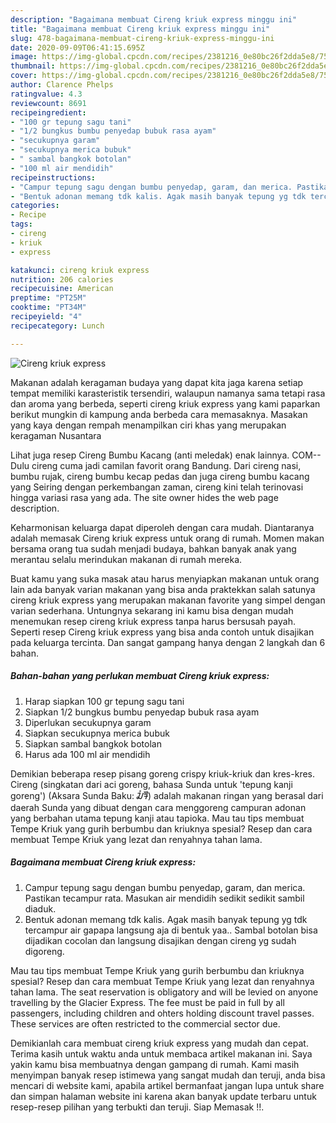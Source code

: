```yaml
---
description: "Bagaimana membuat Cireng kriuk express minggu ini"
title: "Bagaimana membuat Cireng kriuk express minggu ini"
slug: 478-bagaimana-membuat-cireng-kriuk-express-minggu-ini
date: 2020-09-09T06:41:15.695Z
image: https://img-global.cpcdn.com/recipes/2381216_0e80bc26f2dda5e8/751x532cq70/cireng-kriuk-express-foto-resep-utama.jpg
thumbnail: https://img-global.cpcdn.com/recipes/2381216_0e80bc26f2dda5e8/751x532cq70/cireng-kriuk-express-foto-resep-utama.jpg
cover: https://img-global.cpcdn.com/recipes/2381216_0e80bc26f2dda5e8/751x532cq70/cireng-kriuk-express-foto-resep-utama.jpg
author: Clarence Phelps
ratingvalue: 4.3
reviewcount: 8691
recipeingredient:
- "100 gr tepung sagu tani"
- "1/2 bungkus bumbu penyedap bubuk rasa ayam"
- "secukupnya garam"
- "secukupnya merica bubuk"
- " sambal bangkok botolan"
- "100 ml air mendidih"
recipeinstructions:
- "Campur tepung sagu dengan bumbu penyedap, garam, dan merica. Pastikan tecampur rata. Masukan air mendidih sedikit sedikit sambil diaduk."
- "Bentuk adonan memang tdk kalis. Agak masih banyak tepung yg tdk tercampur air gapapa langsung aja di bentuk yaa.. Sambal botolan bisa dijadikan cocolan dan langsung disajikan dengan cireng yg sudah digoreng."
categories:
- Recipe
tags:
- cireng
- kriuk
- express

katakunci: cireng kriuk express 
nutrition: 206 calories
recipecuisine: American
preptime: "PT25M"
cooktime: "PT34M"
recipeyield: "4"
recipecategory: Lunch

---
```



![Cireng kriuk express](https://img-global.cpcdn.com/recipes/2381216_0e80bc26f2dda5e8/751x532cq70/cireng-kriuk-express-foto-resep-utama.jpg)

Makanan adalah keragaman budaya yang dapat kita jaga karena setiap tempat memiliki karasteristik tersendiri, walaupun namanya sama tetapi rasa dan aroma yang berbeda, seperti cireng kriuk express yang kami paparkan berikut mungkin di kampung anda berbeda cara memasaknya. Masakan yang kaya dengan rempah menampilkan ciri khas yang merupakan keragaman Nusantara

Lihat juga resep Cireng Bumbu Kacang (anti meledak) enak lainnya. COM-- Dulu cireng cuma jadi camilan favorit orang Bandung. Dari cireng nasi, bumbu rujak, cireng bumbu kecap pedas dan juga cireng bumbu kacang yang Seiring dengan perkembangan zaman, cireng kini telah terinovasi hingga variasi rasa yang ada. The site owner hides the web page description.

Keharmonisan keluarga dapat diperoleh dengan cara mudah. Diantaranya adalah memasak Cireng kriuk express untuk orang di rumah. Momen makan bersama orang tua sudah menjadi budaya, bahkan banyak anak yang merantau selalu merindukan makanan di rumah mereka.

Buat kamu yang suka masak atau harus menyiapkan makanan untuk orang lain ada banyak varian makanan yang bisa anda praktekkan salah satunya cireng kriuk express yang merupakan makanan favorite yang simpel dengan varian sederhana. Untungnya sekarang ini kamu bisa dengan mudah menemukan resep cireng kriuk express tanpa harus bersusah payah.
Seperti resep Cireng kriuk express yang bisa anda contoh untuk disajikan pada keluarga tercinta. Dan sangat gampang hanya dengan 2 langkah dan 6 bahan.


<!--inarticleads1-->

##### Bahan-bahan yang perlukan membuat Cireng kriuk express:

1. Harap siapkan 100 gr tepung sagu tani
1. Siapkan 1/2 bungkus bumbu penyedap bubuk rasa ayam
1. Diperlukan secukupnya garam
1. Siapkan secukupnya merica bubuk
1. Siapkan  sambal bangkok botolan
1. Harus ada 100 ml air mendidih


Demikian beberapa resep pisang goreng crispy kriuk-kriuk dan kres-kres. Cireng (singkatan dari aci goreng, bahasa Sunda untuk &#39;tepung kanji goreng&#39;) (Aksara Sunda Baku: ᮎᮤᮛᮨᮀ) adalah makanan ringan yang berasal dari daerah Sunda yang dibuat dengan cara menggoreng campuran adonan yang berbahan utama tepung kanji atau tapioka. Mau tau tips membuat Tempe Kriuk yang gurih berbumbu dan kriuknya spesial? Resep dan cara membuat Tempe Kriuk yang lezat dan renyahnya tahan lama. 

<!--inarticleads2-->

##### Bagaimana membuat  Cireng kriuk express:

1. Campur tepung sagu dengan bumbu penyedap, garam, dan merica. Pastikan tecampur rata. Masukan air mendidih sedikit sedikit sambil diaduk.
1. Bentuk adonan memang tdk kalis. Agak masih banyak tepung yg tdk tercampur air gapapa langsung aja di bentuk yaa.. Sambal botolan bisa dijadikan cocolan dan langsung disajikan dengan cireng yg sudah digoreng.


Mau tau tips membuat Tempe Kriuk yang gurih berbumbu dan kriuknya spesial? Resep dan cara membuat Tempe Kriuk yang lezat dan renyahnya tahan lama. The seat reservation is obligatory and will be levied on anyone travelling by the Glacier Express. The fee must be paid in full by all passengers, including children and ohters holding discount travel passes. These services are often restricted to the commercial sector due. 

Demikianlah cara membuat cireng kriuk express yang mudah dan cepat. Terima kasih untuk waktu anda untuk membaca artikel makanan ini. Saya yakin kamu bisa membuatnya dengan gampang di rumah. Kami masih menyimpan banyak resep istimewa yang sangat mudah dan teruji, anda bisa mencari di website kami, apabila artikel bermanfaat jangan lupa untuk share dan simpan halaman website ini karena akan banyak update terbaru untuk resep-resep pilihan yang terbukti dan teruji. Siap Memasak !!. 

